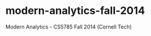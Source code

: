 modern-analytics-fall-2014
==========================

Modern Analytics - CS5785 Fall 2014 (Cornell Tech)
